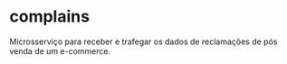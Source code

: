 # complains
Microsserviço para receber e trafegar os dados de reclamações de pós venda de um e-commerce. 
